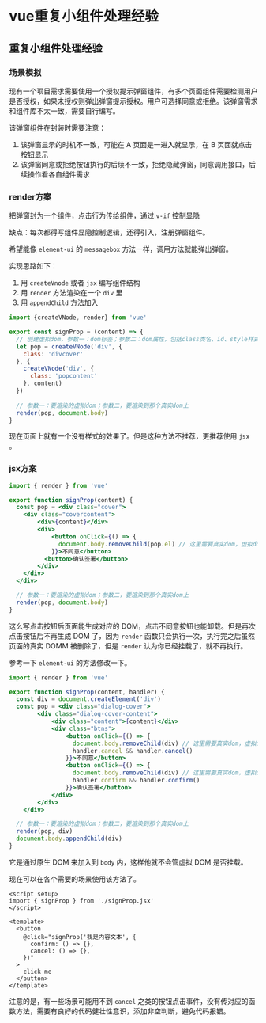 # vue重复小组件处理经验

## 重复小组件处理经验

### 场景模拟

现有一个项目需求需要使用一个授权提示弹窗组件，有多个页面组件需要检测用户是否授权，如果未授权则弹出弹窗提示授权。用户可选择同意或拒绝。该弹窗需求和组件库不太一致，需要自行编写。

该弹窗组件在封装时需要注意：

1. 该弹窗显示的时机不一致，可能在 A 页面是一进入就显示，在 B 页面就点击按钮显示
2. 该弹窗同意或拒绝按钮执行的后续不一致，拒绝隐藏弹窗，同意调用接口，后续操作看各自组件需求

### render方案

把弹窗封为一个组件，点击行为传给组件，通过 `v-if` 控制显隐

缺点：每次都得写组件显隐控制逻辑，还得引入，注册弹窗组件。

希望能像 `element-ui` 的 `messagebox` 方法一样，调用方法就能弹出弹窗。

实现思路如下：

1. 用 `createVnode` 或者 `jsx` 编写组件结构
2. 用 `render` 方法渲染在一个 `div` 里
3. 用 `appendChild` 方法加入

```js
import {createVNode, render} from 'vue'

export const signProp = (content) => {
  // 创建虚拟dom，参数一：dom标签；参数二：dom属性，包括class类名、id、style样式等；参数三：内容，可为数字文本，也可为虚拟dom
  let pop = createVNode('div', {
    class: 'divcover'
  }, {
    createVNode('div', {
      class: 'popcontent'
    }, content)
  })
  
  // 参数一：要渲染的虚拟dom；参数二，要渲染到那个真实dom上
  render(pop, document.body)
}
```

现在页面上就有一个没有样式的效果了。但是这种方法不推荐，更推荐使用 `jsx` 。

### jsx方案

```jsx
import { render } from 'vue'

export function signProp(content) {
  const pop = <div class="cover">
  	<div class="covercontent">
        <div>{content}</div>
      	<div>
      		<button onClick={() => {
      		  document.body.removeChild(pop.el) // 这里需要真实dom，虚拟dom会报错
      		}}>不同意</button>
          <button>确认签署</button>
      	</div>
    </div>
  </div>

  // 参数一：要渲染的虚拟dom；参数二，要渲染到那个真实dom上
  render(pop, document.body)
}
```

这么写点击按钮后页面能生成对应的 DOM，点击不同意按钮也能卸载。但是再次点击按钮后不再生成 DOM 了，因为 `render` 函数只会执行一次，执行完之后虽然页面的真实 DOMM 被删除了，但是 `render` 认为你已经挂载了，就不再执行。

参考一下 `element-ui` 的方法修改一下。

```jsx
import { render } from 'vue'

export function signProp(content, handler) {
  const div = document.createElement('div')
  const pop = <div class="dialog-cover">
  	    <div class="dialog-cover-content">
            <div class="content">{content}</div>
            <div class="btns">
      		    <button onClick={() => {
      		      document.body.removeChild(div) // 这里需要真实dom，虚拟dom会报错
      		      handler.cancel && handler.cancel()
      		    }}>不同意</button>
                <button onClick={() => {
                  document.body.removeChild(div) // 这里需要真实dom，虚拟dom会报错
                  handler.confirm && handler.confirm()
                }}>确认签署</button>
      	    </div>
        </div>
    </div>

  // 参数一：要渲染的虚拟dom；参数二，要渲染到那个真实dom上
  render(pop, div)
  document.body.appendChild(div)
}
```

它是通过原生 DOM 来加入到 `body` 内，这样他就不会管虚拟 DOM 是否挂载。

现在可以在各个需要的场景使用该方法了。

```vue
<script setup>
import { signProp } from './signProp.jsx'
</script>

<template>
  <button
    @click="signProp('我是内容文本', {
      confirm: () => {},
      cancel: () => {},
    })"
  >
    click me
  </button>
</template>
```

注意的是，有一些场景可能用不到 `cancel` 之类的按钮点击事件，没有传对应的函数方法，需要有良好的代码健壮性意识，添加非空判断，避免代码报错。

